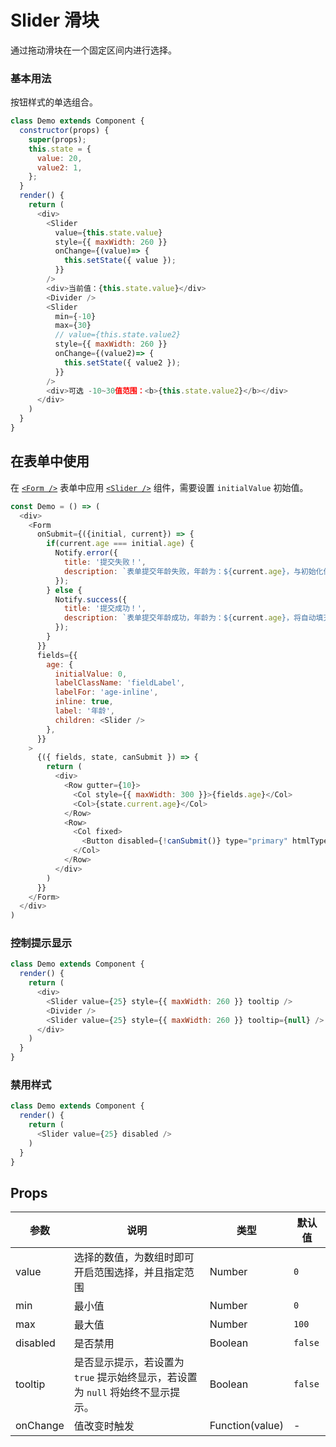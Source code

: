 Slider 滑块
===

通过拖动滑块在一个固定区间内进行选择。

### 基本用法

按钮样式的单选组合。

<!--DemoStart,bgWhite--> 
```js
class Demo extends Component {
  constructor(props) {
    super(props);
    this.state = {
      value: 20,
      value2: 1,
    };
  }
  render() {
    return (
      <div>
        <Slider
          value={this.state.value}
          style={{ maxWidth: 260 }}
          onChange={(value)=> {
            this.setState({ value });
          }}
        />
        <div>当前值：{this.state.value}</div>
        <Divider />
        <Slider
          min={-10}
          max={30}
          // value={this.state.value2}
          style={{ maxWidth: 260 }}
          onChange={(value2)=> {
            this.setState({ value2 });
          }}
        />
        <div>可选 -10~30值范围：<b>{this.state.value2}</b></div>
      </div>
    )
  }
}
```
<!--End-->

## 在表单中使用

在 [`<Form />`](#/components/form) 表单中应用 [`<Slider />`](#/components/slider) 组件，需要设置 `initialValue` 初始值。

<!--DemoStart,bgWhite--> 
```js
const Demo = () => (
  <div>
    <Form
      onSubmit={({initial, current}) => {
        if(current.age === initial.age) {
          Notify.error({
            title: '提交失败！',
            description: `表单提交年龄失败，年龄为：${current.age}，与初始化值是一样滴！`,
          });
        } else {
          Notify.success({
            title: '提交成功！',
            description: `表单提交年龄成功，年龄为：${current.age}，将自动填充初始化值！`,
          });
        }
      }}
      fields={{
        age: {
          initialValue: 0,
          labelClassName: 'fieldLabel',
          labelFor: 'age-inline',
          inline: true,
          label: '年龄',
          children: <Slider />
        },
      }}
    >
      {({ fields, state, canSubmit }) => {
        return (
          <div>
            <Row gutter={10}>
              <Col style={{ maxWidth: 300 }}>{fields.age}</Col>
              <Col>{state.current.age}</Col>
            </Row>
            <Row>
              <Col fixed>
                <Button disabled={!canSubmit()} type="primary" htmlType="submit">提交</Button>
              </Col>
            </Row>
          </div>
        )
      }}
    </Form>
  </div>
)
```
<!--End-->

### 控制提示显示

<!--DemoStart,bgWhite--> 
```js
class Demo extends Component {
  render() {
    return (
      <div>
        <Slider value={25} style={{ maxWidth: 260 }} tooltip />
        <Divider />
        <Slider value={25} style={{ maxWidth: 260 }} tooltip={null} />
      </div>
    )
  }
}
```
<!--End-->

### 禁用样式

<!--DemoStart,bgWhite--> 
```js
class Demo extends Component {
  render() {
    return (
      <Slider value={25} disabled />
    )
  }
}
```
<!--End-->

## Props

| 参数 | 说明 | 类型 | 默认值 |
|--------- |-------- |--------- |-------- |
| value | 选择的数值，为数组时即可开启范围选择，并且指定范围 | Number | `0` |
| min | 最小值 | Number | `0` |
| max | 最大值 | Number | `100` |
| disabled | 是否禁用 | Boolean | `false` |
| tooltip | 是否显示提示，若设置为 `true` 提示始终显示，若设置为 `null` 将始终不显示提示。 | Boolean | `false` |
| onChange | 值改变时触发 | Function(value) | - |